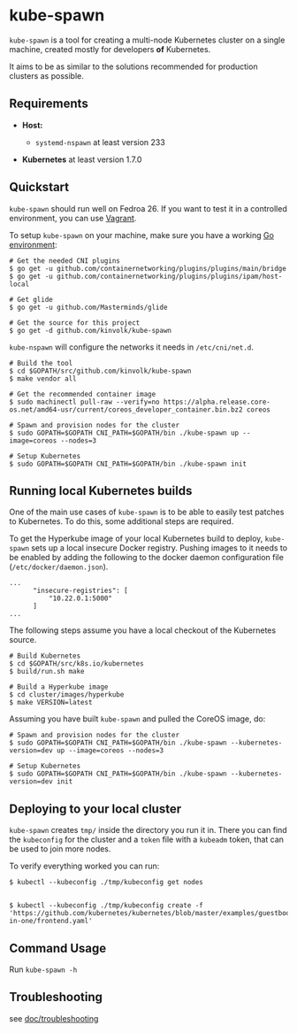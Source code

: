 # kube-spawn

`kube-spawn` is a tool for creating a multi-node Kubernetes cluster
on a single machine, created mostly for developers __of__ Kubernetes.

It aims to be as similar to the solutions recommended for production
clusters as possible.

## Requirements

* **Host:**
  - `systemd-nspawn` at least version 233

* **Kubernetes** at least version 1.7.0

## Quickstart

`kube-spawn` should run well on Fedroa 26. If you want to test it in a
controlled environment, you can use [Vagrant](doc/vagrant.md).

To setup `kube-spawn` on your machine, make sure you have a working [Go environment](https://golang.org/doc/install):

```
# Get the needed CNI plugins
$ go get -u github.com/containernetworking/plugins/plugins/main/bridge
$ go get -u github.com/containernetworking/plugins/plugins/ipam/host-local

# Get glide
$ go get -u github.com/Masterminds/glide

# Get the source for this project
$ go get -d github.com/kinvolk/kube-spawn
```

`kube-nspawn` will configure the networks it needs in `/etc/cni/net.d`.

```
# Build the tool
$ cd $GOPATH/src/github.com/kinvolk/kube-spawn
$ make vendor all

# Get the recommended container image
$ sudo machinectl pull-raw --verify=no https://alpha.release.core-os.net/amd64-usr/current/coreos_developer_container.bin.bz2 coreos

# Spawn and provision nodes for the cluster
$ sudo GOPATH=$GOPATH CNI_PATH=$GOPATH/bin ./kube-spawn up --image=coreos --nodes=3

# Setup Kubernetes
$ sudo GOPATH=$GOPATH CNI_PATH=$GOPATH/bin ./kube-spawn init
```

## Running local Kubernetes builds

One of the main use cases of `kube-spawn` is to be able to easily test patches to
Kubernetes. To do this, some additional steps are required.

To get the Hyperkube image of your local Kubernetes build to deploy, `kube-spawn` sets up
a local insecure Docker registry. Pushing images to it needs to be enabled by adding
the following to the docker daemon configuration file (`/etc/docker/daemon.json`).

```
...
      "insecure-registries": [
          "10.22.0.1:5000"
      ]
...
```

The following steps assume you have a local checkout of the Kubernetes source.

```
# Build Kubernetes
$ cd $GOPATH/src/k8s.io/kubernetes
$ build/run.sh make

# Build a Hyperkube image
$ cd cluster/images/hyperkube
$ make VERSION=latest
```

Assuming you have built `kube-spawn` and pulled the CoreOS image, do:

```
# Spawn and provision nodes for the cluster
$ sudo GOPATH=$GOPATH CNI_PATH=$GOPATH/bin ./kube-spawn --kubernetes-version=dev up --image=coreos --nodes=3

# Setup Kubernetes
$ sudo GOPATH=$GOPATH CNI_PATH=$GOPATH/bin ./kube-spawn --kubernetes-version=dev init
```

## Deploying to your local cluster

`kube-spawn` creates `tmp/` inside the directory you run it in.
There you can find the `kubeconfig` for the cluster and a `token` file with
a `kubeadm` token, that can be used to join more nodes.

To verify everything worked you can run:
```
$ kubectl --kubeconfig ./tmp/kubeconfig get nodes


$ kubectl --kubeconfig ./tmp/kubeconfig create -f 'https://github.com/kubernetes/kubernetes/blob/master/examples/guestbook/all-in-one/frontend.yaml'
```

## Command Usage

Run `kube-spawn -h`

## Troubleshooting

see [doc/troubleshooting](doc/troubleshooting.md)

